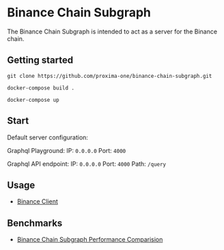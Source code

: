 # Binance Chain Subgraph

The Binance Chain Subgraph is intended to act as a server for the Binance chain.



## Getting started


```
git clone https://github.com/proxima-one/binance-chain-subgraph.git
```

```
docker-compose build .
```

```
docker-compose up
```

## Start

Default server configuration:

Graphql Playground:
IP: `0.0.0.0`
Port: `4000`

Graphql API endpoint:
IP: `0.0.0.0`
Port: `4000`
Path: `/query`

## Usage

- [Binance Client](https://github.com/proxima-one/binance-client-js)

## Benchmarks
- [Binance Chain Subgraph Performance Comparision](https://docs.google.com/document/d/1LBIpEA-C5sHTpwboPvM2Z3FBGjR3hUn_AZ85zBgbW-w/edit?usp=sharing)
